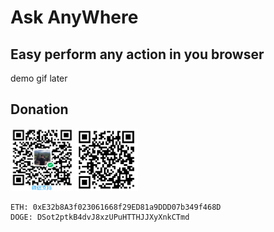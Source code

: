# Ask AnyWhere

## Easy perform any action in you browser
demo gif later

## Donation
<img src="supportwechat.png" alt="Example Image" width="100" height="100">
<img src="supportpp.png" alt="Example Image" width="100" height="100">


    ETH: 0xE32b8A3f023061668f29ED81a9DDD07b349f468D
    DOGE: DSot2ptkB4dvJ8xzUPuHTTHJJXyXnkCTmd
